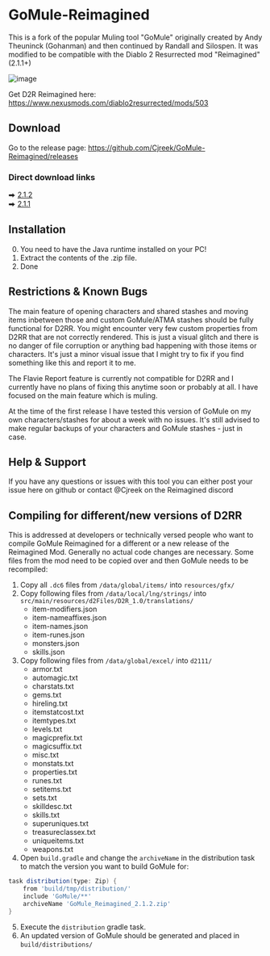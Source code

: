 # GoMule-Reimagined

This is a fork of the popular Muling tool "GoMule" originally created by Andy Theuninck (Gohanman) and then continued by Randall and Silospen.
It was modified to be compatible with the Diablo 2 Resurrected mod "Reimagined" (2.1.1+)

![image](https://github.com/user-attachments/assets/3c53b5dd-4b99-45ba-9187-572866ed9963)

Get D2R Reimagined here: https://www.nexusmods.com/diablo2resurrected/mods/503

## Download

Go to the release page: https://github.com/Cjreek/GoMule-Reimagined/releases

### Direct download links
⮕ [2.1.2](https://github.com/Cjreek/GoMule-Reimagined/releases/download/gomule_reimagined_212/GoMule_Reimagined_2.1.2.zip)  
⮕ [2.1.1](https://github.com/Cjreek/GoMule-Reimagined/releases/download/gomule_reimagined_211/GoMule_Reimagined_2.1.1.zip)  

## Installation

0) You need to have the Java runtime installed on your PC!
1) Extract the contents of the .zip file.
2) Done

## Restrictions & Known Bugs

The main feature of opening characters and shared stashes and moving items inbetween those and custom GoMule/ATMA stashes should be fully functional for D2RR.
You might encounter very few custom properties from D2RR that are not correctly rendered. This is just a visual glitch and there is no danger of file corruption or anything bad happening with those items or characters.
It's just a minor visual issue that I might try to fix if you find something like this and report it to me.

The Flavie Report feature is currently not compatible for D2RR and I currently have no plans of fixing this anytime soon or probably at all.
I have focused on the main feature which is muling.

At the time of the first release I have tested this version of GoMule on my own characters/stashes for about a week with no issues.
It's still advised to make regular backups of your characters and GoMule stashes - just in case.

## Help & Support

If you have any questions or issues with this tool you can either post your issue here on github or contact @Cjreek on the Reimagined discord

## Compiling for different/new versions of D2RR

This is addressed at developers or technically versed people who want to compile GoMule Reimagined for a different or a new release of the Reimagined Mod.
Generally no actual code changes are necessary. Some files from the mod need to be copied over and then GoMule needs to be recompiled:

1) Copy all `.dc6` files from `/data/global/items/` into `resources/gfx/`
2) Copy following files from `/data/local/lng/strings/` into `src/main/resources/d2Files/D2R_1.0/translations/`
    - item-modifiers.json
    - item-nameaffixes.json
    - item-names.json
    - item-runes.json
    - monsters.json
    - skills.json
4) Copy following files from `/data/global/excel/` into `d2111/`
    - armor.txt
    - automagic.txt
    - charstats.txt
    - gems.txt
    - hireling.txt
    - itemstatcost.txt
    - itemtypes.txt
    - levels.txt
    - magicprefix.txt
    - magicsuffix.txt
    - misc.txt
    - monstats.txt
    - properties.txt
    - runes.txt
    - setitems.txt
    - sets.txt
    - skilldesc.txt
    - skills.txt
    - superuniques.txt
    - treasureclassex.txt
    - uniqueitems.txt
    - weapons.txt
4) Open `build.gradle` and change the `archiveName` in the distribution task to match the version you want to build GoMule for:
```gradle
task distribution(type: Zip) {
    from 'build/tmp/distribution/'
    include 'GoMule/**'
    archiveName 'GoMule_Reimagined_2.1.2.zip'
}
```
5) Execute the `distribution` gradle task.
6) An updated version of GoMule should be generated and placed in `build/distributions/`

